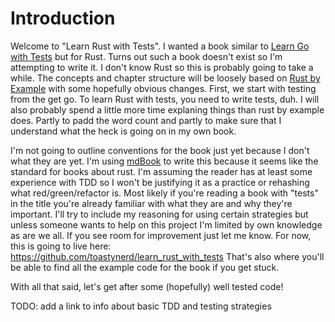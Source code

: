 # Introduction
Welcome to "Learn Rust with Tests". I wanted a book similar to [Learn Go with Tests](https://quii.gitbook.io/learn-go-with-tests) but for Rust.
Turns out such a book doesn't exist so I'm attempting to write it. I don't know 
Rust so this is probably going to take a while. The concepts and chapter structure
will be loosely based on [Rust by Example](https://doc.rust-lang.org/rust-by-example/) with some hopefully obvious
changes. First, we start with testing from the get go. 
To learn Rust with tests, you need to write tests, duh. I will also probably
spend a little more time explaning things than rust by example does. Partly
to padd the word count and partly to make sure that I understand what the heck
is going on in my own book. 

I'm not going to outline conventions for the book just yet because I don't
what they are yet. I'm using [mdBook](https://github.com/rust-lang/mdBook) to
write this because it seems like the standard for books about rust. I'm assuming
the reader has at least some experience with TDD so I won't be justifying it
as a practice or rehashing what red/green/refactor is. Most likely if you're reading
a book with "tests" in the title you're already familiar with what they are and
why they're important. I'll try to include my reasoning for using certain strategies
but unless someone wants to help on this project I'm limited by own knowledge as are we all.
If you see room for improvement just let me know. For now, this is going to live here: https://github.com/toastynerd/learn_rust_with_tests
That's also where you'll be able to find all the example code for the book if you get stuck. 

With all that said, let's get after some (hopefully) well tested code!

TODO: add a link to info about basic TDD and testing strategies
